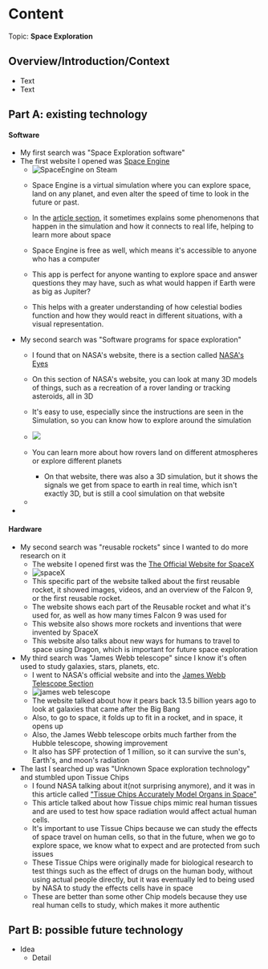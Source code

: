 # Content
Topic: **Space Exploration**

## Overview/Introduction/Context
* Text
* Text

## Part A: existing technology
#### Software 
* My first search was "Space Exploration software"
* The first website I opened was [Space Engine](https://spaceengine.org/universe/planets-and-moons)
  * <img src="https://shared.fastly.steamstatic.com/store_item_assets/steam/apps/314650/capsule_616x353.jpg?t=1742336096" alt="SpaceEngine on Steam"/>

  * Space Engine is a virtual simulation where you can explore space, land on any planet, and even alter the speed of time to look in the future or past.
  * In the [article section](https://spaceengine.org/articles/), it sometimes explains some phenomenons that happen in the simulation and how it connects to real life, helping to learn more about space
  * Space Engine is free as well, which means it's accessible to anyone who has a computer
  * This app is perfect for anyone wanting to explore space and answer questions they may have, such as what would happen if Earth were as big as Jupiter?
  * This helps with a greater understanding of how celestial bodies function and how they would react in different situations, with a visual representation.  
* My second search was "Software programs for space exploration" 
  * I found that on NASA's website, there is a section called [NASA's Eyes](https://science.nasa.gov/eyes/) 
  * On this section of NASA's website, you can look at many 3D models of things, such as a recreation of a rover landing or tracking asteroids, all in 3D
  * It's easy to use, especially since the instructions are seen in the Simulation, so you can know how to explore around the simulation
  * <img src="https://science.nasa.gov/wp-content/uploads/2024/03/cassini-grandfinale-4x3-1.jpg?resize=600,450">
  * You can learn more about how rovers land on different atmospheres or explore different planets
     * On that website, there was also a 3D simulation, but it shows the signals we get from space to earth in real time, which isn't exactly 3D, but is still a cool simulation on that website
   
  * 
*
#### Hardware 
* My second search was "reusable rockets" since I wanted to do more research on it
  * The website I opened first was the [The Official Website for SpaceX](https://www.spacex.com/vehicles/falcon-9)
  * <img src= "https://encrypted-tbn0.gstatic.com/images?q=tbn:ANd9GcTCn-pClFrAYFsAvWONyuuPo8wmchKIigZnMg&s" alt="spaceX"/>
  * This specific part of the website talked about the first reusable rocket, it showed images, videos, and an overview of the Falcon 9, or the first reusable rocket.
  * The website shows each part of the Reusable rocket and what it's used for, as well as how many times Falcon 9 was used for
  * This website also  shows more rockets and inventions that were invented by SpaceX
  * This website also talks about new ways for humans to travel to space using Dragon, which is important for future space exploration
 * My third search was "James Webb telescope" since I know it's often used to study galaxies, stars, planets, etc.
    * I went to NASA's official website and into the [James Webb Telescope Section](https://science.nasa.gov/mission/webb/#Featured-Image)
    * <img src="https://d182hggomw8pjd.cloudfront.net/wp-content/uploads/sites/12/2022/01/04141412/2000x1333-JamesWebb-C.jpg" alt="james web telescope"/>
    * The website talked about how it pears back 13.5 billion years ago to look at galaxies that came after the Big Bang
    * Also, to go to space, it folds up to fit in a rocket, and in space, it opens up
    * Also, the James Webb telescope orbits much farther from the Hubble telescope, showing improvement
    * It also has SPF protection of 1 million, so it can survive the sun's, Earth's, and moon's radiation
* The last I searched up was "Unknown Space exploration technology" and stumbled upon Tissue Chips
   * I found NASA talking about it(not surprising anymore), and it was in this article called ["Tissue Chips Accurately Model Organs in Space"](https://www.nasa.gov/image-article/tissue-chips-accurately-model-organs-in-space/)
   * This article talked about how Tissue chips mimic real human tissues and are used to test how space radiation would affect actual human cells.
   * It's important to use Tissue Chips because we can study the effects of space travel on human cells, so that in the future, when we go to explore space, we know what to expect and are protected from such issues
   * These Tissue Chips were originally made for biological research to test things such as the effect of drugs on the human body, without using actual people directly, but it was eventually led to being used by NASA to study the effects cells have in space
   * These are better than some other Chip models because they use real human cells to study, which makes it more authentic 
 

## Part B: possible future technology
* Idea
  * Detail
